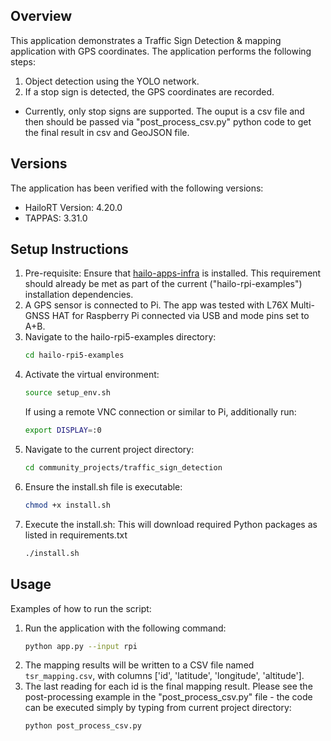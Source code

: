 ## Overview
This application demonstrates a Traffic Sign Detection & mapping application with GPS coordinates. The application performs the following steps:
1. Object detection using the YOLO network.
2. If a stop sign is detected, the GPS coordinates are recorded.
* Currently, only stop signs are supported.
The ouput is a csv file and then should be passed via "post_process_csv.py" python code to get the final result in csv and GeoJSON file.

## Versions
The application has been verified with the following versions:
- HailoRT Version: 4.20.0
- TAPPAS: 3.31.0

## Setup Instructions
1. Pre-requisite: Ensure that [hailo-apps-infra](https://github.com/hailo-ai/hailo-apps-infra) is installed. This requirement should already be met as part of the current ("hailo-rpi-examples") installation dependencies.
2. A GPS sensor is connected to Pi. The app was tested with L76X Multi-GNSS HAT for Raspberry Pi connected via USB and mode pins set to A+B.
3. Navigate to the hailo-rpi5-examples directory:
   ```bash
   cd hailo-rpi5-examples
   ```
4. Activate the virtual environment:
   ```bash
   source setup_env.sh
   ```
   If using a remote VNC connection or similar to Pi, additionally run:
   ```bash
   export DISPLAY=:0
   ```
5. Navigate to the current project directory:
   ```bash
   cd community_projects/traffic_sign_detection
   ```
6. Ensure the install.sh file is executable:
   ```bash
   chmod +x install.sh
   ```
7. Execute the install.sh: This will download required Python packages as listed in requirements.txt
   ```bash
   ./install.sh
   ```

## Usage
Examples of how to run the script:
1. Run the application with the following command:
   ```bash
   python app.py --input rpi
   ```
2. The mapping results will be written to a CSV file named `tsr_mapping.csv`, with columns ['id', 'latitude', 'longitude', 'altitude'].
3. The last reading for each id is the final mapping result. Please see the post-processing example in the "post_process_csv.py" file - the code can be executed simply by typing from current project directory:
   ```bash
   python post_process_csv.py
   ```